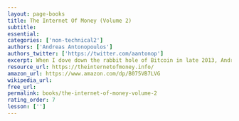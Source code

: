 ```yaml
---
layout: page-books
title: The Internet Of Money (Volume 2)
subtitle: 
essential: 
categories: ['non-technical2']
authors: ['Andreas Antonopoulos']
authors_twitter: ['https://twitter.com/aantonop']
excerpt: When I dove down the rabbit hole of Bitcoin in late 2013, Andreas’ YouTube talks and podcasts pulled me further in, and this book is a compilation of these entertaining and informative talks. The source videos are well worth watching, and this book is a good complement to them.
resource_url: https://theinternetofmoney.info/
amazon_url: https://www.amazon.com/dp/B075VB7LVG
wikipedia_url: 
free_url: 
permalink: books/the-internet-of-money-volume-2
rating_order: 7
lesson: ['']
---
```


